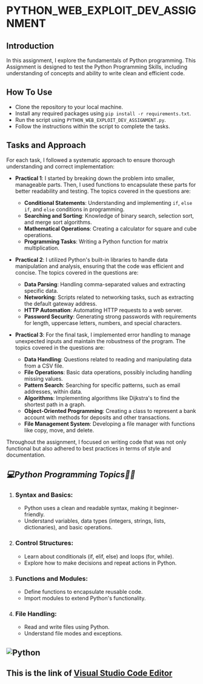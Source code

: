 # PYTHON_WEB_EXPLOIT_DEV_ASSIGNMENT

## Introduction
In this assignment, I explore the fundamentals of Python programming. This Assignment is designed to test the Python Programming Skills, including understanding of concepts and ability to write clean and efficient code.

## How To Use
- Clone the repository to your local machine.
- Install any required packages using `pip install -r requirements.txt`.
- Run the script using `PYTHON_WEB_EXPLOIT_DEV_ASSIGNMENT.py`.
- Follow the instructions within the script to complete the tasks.

## Tasks and Approach
For each task, I followed a systematic approach to ensure thorough understanding and correct implementation:


- **Practical 1**: I started by breaking down the problem into smaller, manageable parts. Then, I used functions to encapsulate these parts for better readability and testing. 
The topics covered in the questions are:

   - **Conditional Statements**: Understanding and implementing `if`, `else if`, and `else` conditions in programming.
   - **Searching and Sorting**: Knowledge of binary search, selection sort, and merge sort algorithms.
   - **Mathematical Operations**: Creating a calculator for square and cube operations.
   -  **Programming Tasks**: Writing a Python function for matrix multiplication.


- **Practical 2**: I utilized Python's built-in libraries to handle data manipulation and analysis, ensuring that the code was efficient and concise. 
The topics covered in the questions are:

   - **Data Parsing**: Handling comma-separated values and extracting specific data.
   - **Networking**: Scripts related to networking tasks, such as extracting the default gateway address.
   - **HTTP Automation**: Automating HTTP requests to a web server.
   - **Password Security**: Generating strong passwords with requirements for length, uppercase letters, numbers, and special characters.

- **Practical 3**: For the final task, I implemented error handling to manage unexpected inputs and maintain the robustness of the program.
The topics covered in the questions are:

   - **Data Handling**: Questions related to reading and manipulating data from a CSV file.
   - **File Operations**: Basic data operations, possibly including handling missing values.
   - **Pattern Search**: Searching for specific patterns, such as email addresses, within data.
   - **Algorithms**: Implementing algorithms like Dijkstra's to find the shortest path in a graph.
   - **Object-Oriented Programming**: Creating a class to represent a bank account with methods for deposits and other transactions.
   - **File Management System**: Developing a file manager with functions like copy, move, and delete.


Throughout the assignment, I focused on writing code that was not only functional but also adhered to best practices in terms of style and documentation.


## ***💻Python Programming Topics🧑‍💻***

1. ### **Syntax and Basics**:
   - Python uses a clean and readable syntax, making it beginner-friendly.
   - Understand variables, data types (integers, strings, lists, dictionaries), and basic operations.

2. ### **Control Structures**:
   - Learn about conditionals (if, elif, else) and loops (for, while).
   - Explore how to make decisions and repeat actions in Python.

3. ### **Functions and Modules**:
   - Define functions to encapsulate reusable code.
   - Import modules to extend Python's functionality.

4. ### **File Handling**:
   - Read and write files using Python.
   - Understand file modes and exceptions. 



## ![Python]([[https://1.bp.blogspot.com/-X5OBU37Ims4/XQexxebsV0I/AAAAAAAAD80/PlMIGUQBY3YwRugZNLvdRaI2Pw_g0jIlgCLcBGAs/s1600/Python%2BProgramming%2BLogo.png](https://www.pngall.com/wp-content/uploads/5/Python.png)](https://www.pngall.com/wp-content/uploads/5/Python.png))
## This is the link of [Visual Studio Code Editor](https://code.visualstudio.com/)
